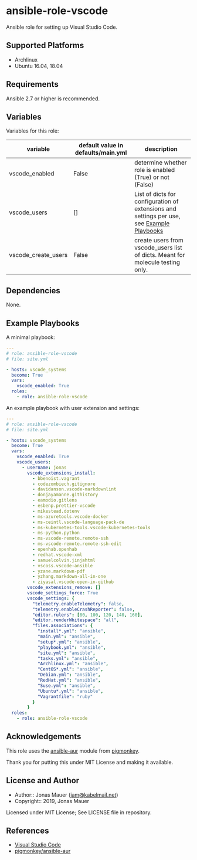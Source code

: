 # ansible-role-vscode

Ansible role for setting up Visual Studio Code.

## Supported Platforms

* Archlinux
* Ubuntu 16.04, 18.04

## Requirements

Ansible 2.7 or higher is recommended.

## Variables

Variables for this role:

| variable | default value in defaults/main.yml | description |
| -------- | ---------------------------------- | ----------- |
| vscode_enabled | False | determine whether role is enabled (True) or not (False) |
| vscode_users | [] | List of dicts for configuration of extensions and settings per use, see [Example Playbooks](#example) |
| vscode_create_users | False | create users from vscode_users list of dicts. Meant for molecule testing only. |

## Dependencies

None.

## Example Playbooks

A minimal playbook:

```yaml
---
# role: ansible-role-vscode
# file: site.yml

- hosts: vscode_systems
  become: True
  vars:
    vscode_enabled: True
  roles:
    - role: ansible-role-vscode
```

An example playbook with user extension and settings: <a name="example"></a>

```yaml
---
# role: ansible-role-vscode
# file: site.yml

- hosts: vscode_systems
  become: True
  vars:
    vscode_enabled: True
    vscode_users:
      - username: jonas
        vscode_extensions_install:
          - bbenoist.vagrant
          - codezombiech.gitignore
          - davidanson.vscode-markdownlint
          - donjayamanne.githistory
          - eamodio.gitlens
          - esbenp.prettier-vscode
          - mikestead.dotenv
          - ms-azuretools.vscode-docker
          - ms-ceintl.vscode-language-pack-de
          - ms-kubernetes-tools.vscode-kubernetes-tools
          - ms-python.python
          - ms-vscode-remote.remote-ssh
          - ms-vscode-remote.remote-ssh-edit
          - openhab.openhab
          - redhat.vscode-xml
          - samuelcolvin.jinjahtml
          - vscoss.vscode-ansible
          - yzane.markdown-pdf
          - yzhang.markdown-all-in-one
          - ziyasal.vscode-open-in-github
        vscode_extensions_remove: []
        vscode_settings_force: True
        vscode_settings: {
          "telemetry.enableTelemetry": false,
          "telemetry.enableCrashReporter": false,
          "editor.rulers": [80, 100, 120, 140, 160],
          "editor.renderWhitespace": "all",
          "files.associations": {
            "install*.yml": "ansible",
            "main.yml": "ansible",
            "setup*.yml": "ansible",
            "playbook.yml": "ansible",
            "site.yml": "ansible",
            "tasks.yml": "ansible",
            "Archlinux.yml": "ansible",
            "CentOS*.yml": "ansible",
            "Debian.yml": "ansible",
            "RedHat.yml": "ansible",
            "Suse.yml": "ansible",
            "Ubuntu*.yml": "ansible",
            "Vagrantfile": "ruby"
          }
        }
  roles:
    - role: ansible-role-vscode
```

## Acknowledgements

This role uses the [ansible-aur](https://github.com/pigmonkey/ansible-aur) module from [pigmonkey](https://github.com/pigmonkey).

Thank you for putting this under MIT License and making it available.

## License and Author

* Author:: Jonas Mauer (<jam@kabelmail.net>)
* Copyright:: 2019, Jonas Mauer

Licensed under MIT License;
See LICENSE file in repository.

## References

* [Visual Studio Code](https://code.visualstudio.com/docs/editor/command-line)
* [pigmonkey/ansible-aur](https://github.com/pigmonkey/ansible-aur)
